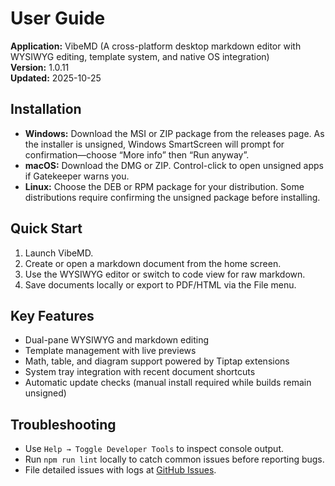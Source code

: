 # User Guide

**Application:** VibeMD (A cross-platform desktop markdown editor with WYSIWYG editing, template system, and native OS integration)  
**Version:** 1.0.11  
**Updated:** 2025-10-25

## Installation

- **Windows:** Download the MSI or ZIP package from the releases page. As the installer is unsigned, Windows SmartScreen will prompt for confirmation—choose “More info” then “Run anyway”.
- **macOS:** Download the DMG or ZIP. Control-click to open unsigned apps if Gatekeeper warns you.
- **Linux:** Choose the DEB or RPM package for your distribution. Some distributions require confirming the unsigned package before installing.

## Quick Start

1. Launch VibeMD.
2. Create or open a markdown document from the home screen.
3. Use the WYSIWYG editor or switch to code view for raw markdown.
4. Save documents locally or export to PDF/HTML via the File menu.

## Key Features

- Dual-pane WYSIWYG and markdown editing
- Template management with live previews
- Math, table, and diagram support powered by Tiptap extensions
- System tray integration with recent document shortcuts
- Automatic update checks (manual install required while builds remain unsigned)

## Troubleshooting

- Use `Help → Toggle Developer Tools` to inspect console output.
- Run `npm run lint` locally to catch common issues before reporting bugs.
- File detailed issues with logs at [GitHub Issues](https://github.com/ONLY1-Group/VibeMD/issues).
